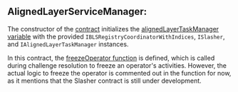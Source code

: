 ## AlignedLayerServiceManager: 
 
The constructor of the [contract](https://github.com/yetanotherco/aligned_layer/blob/main/contracts/src/AlignedLayerServiceManager.sol) initializes the [alignedLayerTaskManager variable](https://github.com/yetanotherco/aligned_layer/blob/main/contracts/src/AlignedLayerServiceManager.sol#L32) with the provided `IBLSRegistryCoordinatorWithIndices`, `ISlasher`, and `IAlignedLayerTaskManager` instances.

In this contract, the [freezeOperator function](https://github.com/yetanotherco/aligned_layer/blob/main/contracts/src/AlignedLayerServiceManager.sol#L38) is defined, which is called during challenge resolution to freeze an operator's activities. However, the actual logic to freeze the operator is commented out in the function for now, as it mentions that the Slasher contract is still under development.
